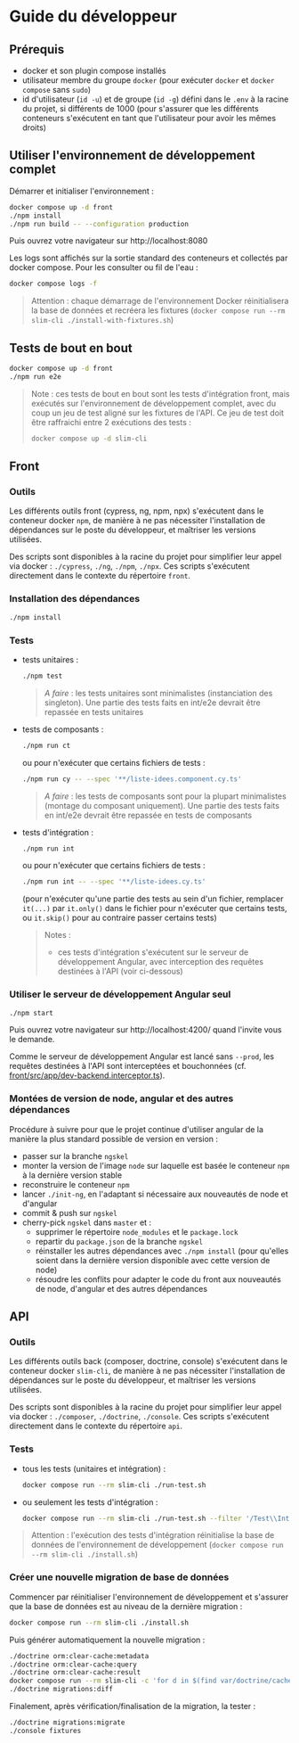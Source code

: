 # Guide du développeur

## Prérequis

- docker et son plugin compose installés
- utilisateur membre du groupe `docker` (pour exécuter `docker` et `docker compose` sans `sudo`)
- id d'utilisateur (`id -u`) et de groupe (`id -g`) défini dans le `.env` à la racine du projet, si différents de 1000
  (pour s'assurer que les différents conteneurs s'exécutent en tant que l'utilisateur pour avoir les mêmes droits)

## Utiliser l'environnement de développement complet

Démarrer et initialiser l'environnement :

```bash
docker compose up -d front
./npm install
./npm run build -- --configuration production
```

Puis ouvrez votre navigateur sur http://localhost:8080

Les logs sont affichés sur la sortie standard des conteneurs et collectés par docker compose.
Pour les consulter ou fil de l'eau :

```bash
docker compose logs -f
```

> Attention : chaque démarrage de l'environnement Docker
> réinitialisera la base de données et recréera les fixtures
> (`docker compose run --rm slim-cli ./install-with-fixtures.sh`)

## Tests de bout en bout

```bash
docker compose up -d front
./npm run e2e
```

> Note : ces tests de bout en bout sont les tests d'intégration front,
> mais exécutés sur l'environnement de développement complet,
> avec du coup un jeu de test aligné sur les fixtures de l'API.
> Ce jeu de test doit être raffraichi entre 2 exécutions des tests :
> 
> ```bash
> docker compose up -d slim-cli
> ```

## Front

### Outils

Les différents outils front (cypress, ng, npm, npx) s'exécutent dans le conteneur docker `npm`, de manière à ne pas nécessiter l'installation de dépendances sur le poste du développeur, et maîtriser les versions utilisées.

Des scripts sont disponibles à la racine du projet pour simplifier leur appel via docker : `./cypress`, `./ng`, `./npm`, `./npx`.
Ces scripts s'exécutent directement dans le contexte du répertoire `front`.

### Installation des dépendances

```bash
./npm install
```

### Tests

- tests unitaires :

  ```bash
  ./npm test
  ```

  > *A faire* : les tests unitaires sont minimalistes (instanciation des singleton).
  > Une partie des tests faits en int/e2e devrait être repassée en tests unitaires

- tests de composants :

  ```bash
  ./npm run ct
  ```

  ou pour n'exécuter que certains fichiers de tests :

  ```bash
  ./npm run cy -- --spec '**/liste-idees.component.cy.ts'
  ```

  > *A faire* : les tests de composants sont pour la plupart minimalistes (montage du composant uniquement).
  > Une partie des tests faits en int/e2e devrait être repassée en tests de composants

- tests d'intégration :

  ```bash
  ./npm run int
  ```

  ou pour n'exécuter que certains fichiers de tests :

  ```bash
  ./npm run int -- --spec '**/liste-idees.cy.ts'
  ```

  (pour n'exécuter qu'une partie des tests au sein d'un fichier,
  remplacer `it(...)` par `it.only()` dans le fichier pour n'exécuter que certains tests,
  ou `it.skip()` pour au contraire passer certains tests)

  > Notes :
  > - ces tests d'intégration s'exécutent sur le serveur de développement Angular,
  >   avec interception des requêtes destinées à l'API (voir ci-dessous)

### Utiliser le serveur de développement Angular seul

```bash
./npm start
```

Puis ouvrez votre navigateur sur http://localhost:4200/
quand l'invite vous le demande.

Comme le serveur de développement Angular est lancé sans `--prod`,
les requêtes destinées à l'API sont interceptées et bouchonnées
(cf. [front/src/app/dev-backend.interceptor.ts](./front/src/app/dev-backend.interceptor.ts)).

### Montées de version de node, angular et des autres dépendances

Procédure à suivre pour que le projet continue d'utiliser angular de la manière la plus standard possible de version en version :

- passer sur la branche `ngskel`
- monter la version de l'image `node` sur laquelle est basée le conteneur `npm` à la dernière version stable
- reconstruire le conteneur `npm`
- lancer `./init-ng`, en l'adaptant si nécessaire aux nouveautés de node et d'angular
- commit & push sur `ngskel`
- cherry-pick `ngskel` dans `master` et :
  - supprimer le répertoire `node_modules` et le `package.lock`
  - repartir du `package.json` de la branche `ngskel`
  - réinstaller les autres dépendances avec `./npm install` (pour qu'elles soient dans la dernière version disponible avec cette version de node)
  - résoudre les conflits pour adapter le code du front aux nouveautés de node, d'angular et des autres dépendances

## API

### Outils

Les différents outils back (composer, doctrine, console) s'exécutent dans le conteneur docker `slim-cli`, de manière à ne pas nécessiter l'installation de dépendances sur le poste du développeur, et maîtriser les versions utilisées.

Des scripts sont disponibles à la racine du projet pour simplifier leur appel via docker : `./composer`, `./doctrine`, `./console`.
Ces scripts s'exécutent directement dans le contexte du répertoire `api`.

### Tests

- tous les tests (unitaires et intégration) :

  ```bash
  docker compose run --rm slim-cli ./run-test.sh
  ```

- ou seulement les tests d'intégration :

  ```bash
  docker compose run --rm slim-cli ./run-test.sh --filter '/Test\\Int/'
  ```

> Attention : l'exécution des tests d'intégration
> réinitialise la base de données de l'environnement de développement
> (`docker compose run --rm slim-cli ./install.sh`)

### Créer une nouvelle migration de base de données

Commencer par réinitialiser l'environnement de développement
et s'assurer que la base de données est au niveau de la dernière migration :

```bash
docker compose run --rm slim-cli ./install.sh
```

Puis générer automatiquement la nouvelle migration :

```bash
./doctrine orm:clear-cache:metadata
./doctrine orm:clear-cache:query
./doctrine orm:clear-cache:result
docker compose run --rm slim-cli -c 'for d in $(find var/doctrine/cache -mindepth 1 -type d); do rm -rf "$d"; done'
./doctrine migrations:diff
```

Finalement, après vérification/finalisation de la migration, la tester :

```bash
./doctrine migrations:migrate
./console fixtures
```
